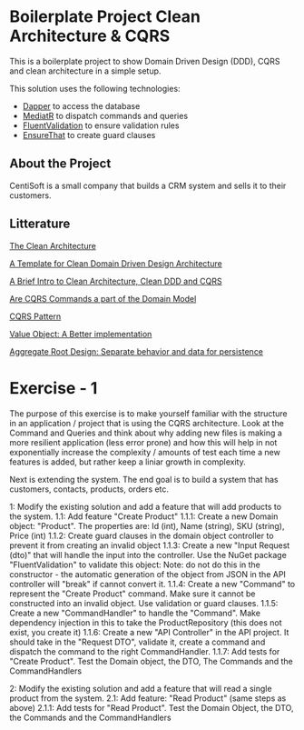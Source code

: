 # Boilerplate Project Clean Architecture & CQRS
This is a boilerplate project to show Domain Driven Design (DDD), CQRS and clean architecture in a simple setup.

This solution uses the following technologies:
* [Dapper](https://www.nuget.org/packages/Dapper/) to access the database
* [MediatR](https://www.nuget.org/packages/MediatR/) to dispatch commands and queries
* [FluentValidation](https://www.nuget.org/packages/FluentValidation/) to ensure validation rules
* [EnsureThat](https://www.nuget.org/packages/EnsureThatCore/) to create guard clauses

## About the Project
CentiSoft is a small company that builds a CRM system and sells it to their customers. 

## Litterature
[The Clean Architecture](https://blog.cleancoder.com/uncle-bob/2012/08/13/the-clean-architecture.html)

[A Template for Clean Domain Driven Design Architecture](https://blog.jacobsdata.com/2020/03/02/a-clean-domain-driven-design-architectural-template)

[A Brief Intro to Clean Architecture, Clean DDD and CQRS](https://blog.jacobsdata.com/2020/02/19/a-brief-intro-to-clean-architecture-clean-ddd-and-cqrs)

[Are CQRS Commands a part of the Domain Model](https://enterprisecraftsmanship.com/posts/cqrs-commands-part-domain-model/)

[CQRS Pattern](https://docs.microsoft.com/en-us/azure/architecture/patterns/cqrs)

[Value Object: A Better implementation](https://enterprisecraftsmanship.com/posts/value-object-better-implementation/)

[Aggregate Root Design: Separate behavior and data for persistence](https://www.youtube.com/watch?v=GtWVGJp061A)

# Exercise - 1
The purpose of this exercise is to make yourself familiar with the structure in an application / project that is using the CQRS architecture. Look at the Command and Queries and think about why adding new files is making a more resilient application (less error prone) and how this will help in not exponentially increase the complexity / amounts of test each time a new features is added, but rather keep a liniar growth in complexity.

Next is extending the system. The end goal is to build a system that has customers, contacts, products, orders etc.

1: Modify the existing solution and add a feature that will add products to the system.
1.1: Add feature "Create Product"
1.1.1: Create a new Domain object: "Product". The properties are: Id (int), Name (string), SKU (string), Price (int)
1.1.2: Create guard clauses in the domain object controller to prevent it from creating an invalid object
1.1.3: Create a new "Input Request (dto)" that will handle the input into the controller. Use the NuGet package "FluentValidation" to validate this object: Note: do not do this in the constructor - the automatic generation of the object from JSON in the API controller will "break" if cannot convert it.
1.1.4: Create a new "Command" to represent the "Create Product" command. Make sure it cannot be constructed into an invalid object. Use validation or guard clauses.
1.1.5: Create a new "CommandHandler" to handle the "Command". Make dependency injection in this to take the ProductRepository (this does not exist, you create it)
1.1.6: Create a new "API Controller" in the API project. It should take in the "Request DTO", validate it, create a command and dispatch the command to the right CommandHandler.
1.1.7: Add tests for "Create Product". Test the Domain object, the DTO, The Commands and the CommandHandlers

2: Modify the existing solution and add a feature that will read a single product from the system.
2.1: Add feature: "Read Product" (same steps as above)
2.1.1: Add tests for "Read Product". Test the Domain Object, the DTO, the Commands and the CommandHandlers
